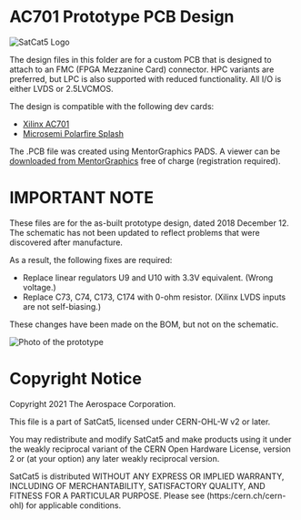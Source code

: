 # AC701 Prototype PCB Design

![SatCat5 Logo](../../doc/images/satcat5.svg)

The design files in this folder are for a custom PCB that is designed to attach to an FMC (FPGA Mezzanine Card) connector.  HPC variants are preferred, but LPC is also supported with reduced functionality.  All I/O is either LVDS or 2.5LVCMOS.

The design is compatible with the following dev cards:
* [Xilinx AC701](https://www.xilinx.com/products/boards-and-kits/ek-a7-ac701-g.html)
* [Microsemi Polarfire Splash](https://www.microsemi.com/existing-parts/parts/144001)

The .PCB file was created using MentorGraphics PADS. A viewer can be [downloaded from MentorGraphics](https://www.pads.com/downloads/pads-pcb-viewer/) free of charge (registration required).

# IMPORTANT NOTE

These files are for the as-built prototype design, dated 2018 December 12.
The schematic has not been updated to reflect problems that were discovered after manufacture.

As a result, the following fixes are required:
* Replace linear regulators U9 and U10 with 3.3V equivalent. (Wrong voltage.)
* Replace C73, C74, C173, C174 with 0-ohm resistor. (Xilinx LVDS inputs are not self-biasing.)

These changes have been made on the BOM, but not on the schematic.

![Photo of the prototype](../../doc/images/prototype.jpg)

# Copyright Notice

Copyright 2021 The Aerospace Corporation.

This file is a part of SatCat5, licensed under CERN-OHL-W v2 or later.

You may redistribute and modify SatCat5 and make products using it under
the weakly reciprocal variant of the CERN Open Hardware License, version 2
or (at your option) any later weakly reciprocal version.

SatCat5 is distributed WITHOUT ANY EXPRESS OR IMPLIED WARRANTY, INCLUDING
OF MERCHANTABILITY, SATISFACTORY QUALITY, AND FITNESS FOR A PARTICULAR
PURPOSE. Please see (https:/cern.ch/cern-ohl) for applicable conditions.
